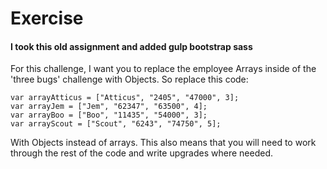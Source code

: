 #  Exercise
#### I took this old assignment and added gulp bootstrap sass
For this challenge, I want you to replace the employee Arrays inside of the 'three bugs' challenge with Objects. So replace this code:

```
var arrayAtticus = ["Atticus", "2405", "47000", 3];
var arrayJem = ["Jem", "62347", "63500", 4];
var arrayBoo = ["Boo", "11435", "54000", 3];
var arrayScout = ["Scout", "6243", "74750", 5];
```

With Objects instead of arrays. This also means that you will need to work through the rest of the code and write upgrades where needed. 